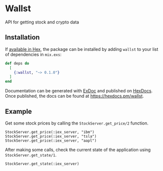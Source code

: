 # Wallst

API for getting stock and crypto data

## Installation

If [available in Hex](https://hex.pm/docs/publish), the package can be installed
by adding `wallst` to your list of dependencies in `mix.exs`:

```elixir
def deps do
  [
    {:wallst, "~> 0.1.0"}
  ]
end
```

Documentation can be generated with [ExDoc](https://github.com/elixir-lang/ex_doc)
and published on [HexDocs](https://hexdocs.pm). Once published, the docs can
be found at <https://hexdocs.pm/wallst>.

## Example

Get some stock prices by calling the `StockServer.get_price/2` function.

```shell
StockServer.get_price(:iex_server, "ibm")
StockServer.get_price(:iex_server, "tsla")
StockServer.get_price(:iex_server, "aapl")
```

After making some calls, check the current state of the application using `StockServer.get_state/1`.

```shell
StockServer.get_state(:iex_server)
```

